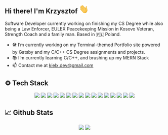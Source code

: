 ## Hi there! I'm Krzysztof <img src="https://raw.githubusercontent.com/Kielx/Kielx/main/wave.gif" width="30px">
Software Developer currently working on finishing my CS Degree while also being a Law Enforcer, EULEX Peacekeeping Mission in Kosovo Veteran, Strength Coach and a family man. Based in 🇵🇱 Poland.

- 🛠️ I’m currently working on my Terminal-themed Portfolio site powered by Gatsby and my C/C++ CS Degree assignments and projects.
- 📚 I’m currently learning C/C++, and brushing up my MERN Stack
- 📫 Contact me at kielx.dev@gmail.com


## ⚙️ Tech Stack
<p align="center">
<img src="https://img.shields.io/badge/OS-LINUX-informational?style=flat&logo=arch-linux&logoColor=white&color=blue"></img>
<img src="https://img.shields.io/badge/Editor-VSCode-informational?style=flat&logo=visual-studio-code&logoColor=white&color=blue"></img>
<img src="https://img.shields.io/badge/Code-JavaScript-informational?style=flat&logo=JavaScript&logoColor=white&color=blue"></img>
<img src="https://img.shields.io/badge/Code-C/C++-informational?style=flat&logo=c%2B%2B&logoColor=white&color=blue"></img>
<img src="https://img.shields.io/badge/Code-Python-informational?style=flat&logo=Python&logoColor=white&color=blue"></img>
<img src="https://img.shields.io/badge/Tech-React-informational?style=flat&logo=react&logoColor=white&color=blue"></img>
<img src="https://img.shields.io/badge/Tech-Gatsby-informational?style=flat&logo=gatsby&logoColor=white&color=blue"></img>
<img src="https://img.shields.io/badge/Tech-NodeJS-informational?style=flat&logo=node-dot-js&logoColor=white&color=blue"></img>
<img src="https://img.shields.io/badge/Tech-MongoDB-informational?style=flat&logo=MongoDB&logoColor=white&color=blue"></img>
<img src="https://img.shields.io/badge/Tech-HTML5-informational?style=flat&logo=html5&logoColor=white&color=blue"></img>
<img src="https://img.shields.io/badge/Tech-CSS3-informational?style=flat&logo=css3&logoColor=white&color=blue"></img>
<img src="https://img.shields.io/badge/Tech-Sass-informational?style=flat&logo=sass&logoColor=white&color=blue"></img>
<img src="https://img.shields.io/badge/Tech-Bootstrap-informational?style=flat&logo=bootstrap&logoColor=white&color=blue"></img>
<img src="https://img.shields.io/badge/Tools-Postman-informational?style=flat&logo=postman&logoColor=white&color=blue"></img>
<img src="https://img.shields.io/badge/Tools-WSL2-informational?style=flat&logo=windows&logoColor=white&color=blue"></img>
<img src="https://img.shields.io/badge/Shell-ZSH-informational?style=flat&logo=windows-terminal&logoColor=white&color=blue"></img>
</p>

##  📈 Github Stats

<p align="center">
<img width="49%" src="https://github-readme-stats.vercel.app/api/top-langs/?username=kielx&layout=compact&langs_count=3&theme=buefy"></img>
<img width="49%" src="https://github-readme-stats.vercel.app/api?username=kielx&count_private=true&show_icons=true&theme=buefy"></img>
</p>

<!--
**Kielx/Kielx** is a ✨ _special_ ✨ repository because its `README.md` (this file) appears on your GitHub profile.

Here are some ideas to get you started:

- 🔭 I’m currently working on ...
- 🌱 I’m currently learning ...
- 👯 I’m looking to collaborate on ...
- 🤔 I’m looking for help with ...
- 💬 Ask me about ...
- 📫 How to reach me: ...
- 😄 Pronouns: ...
- ⚡ Fun fact: ...
-->
<!--stackedit_data:
eyJoaXN0b3J5IjpbLTEwMTU5MDExMTUsNzUxNDkyNDUzLC0xNT
k5MTE4Mzc1LC0xMTYyNDQyLDc0NTcyMjg4NCw0NTA0MDY4ODYs
MzQ3MTg0MTcsNjM1MzU1NjY4XX0=
-->
